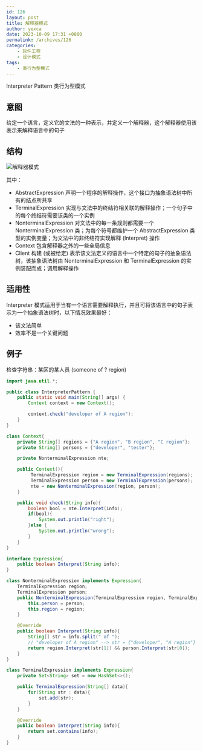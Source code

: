 ```yaml
---
id: 126
layout: post
title: 解释器模式
author: yexca
date: 2023-10-09 17:31 +0800
permalink: /archives/126
categories:
    - 软件工程
    - 设计模式
tags:
    - 类行为型模式
---
```


Interpreter Pattern 类行为型模式

## 意图

给定一个语言，定义它的文法的一种表示，并定义一个解释器，这个解释器使用该表示来解释语言中的句子

## 结构

![解释器模式](https://cdn.statically.io/gh/yexca/image_hosting@master/2021/解释器模式.67y5fd2xby40.webp)

其中：

* AbstractExpression 声明一个程序的解释操作，这个接口为抽象语法树中所有的结点所共享
* TerminalExpression 实现与文法中的终结符相关联的解释操作；一个句子中的每个终结符需要该类的一个实例
* NonterminalExpression 对文法中的每一条规则都需要一个 NonterminalExpression 类；为每个符号都维护一个 AbstractExpression 类型的实例变量；为文法中的非终结符实现解释 (Interpret) 操作
* Context 包含解释器之外的一些全局信息
* Client 构建 (或被给定) 表示该文法定义的语言中一个特定的句子的抽象语法树，该抽象语法树由 NonterminalExpression 和 TerminalExpression 的实例装配而成；调用解释操作

## 适用性

Interpreter 模式适用于当有一个语言需要解释执行，并且可将该语言中的句子表示为一个抽象语法树时，以下情况效果最好：

* 该文法简单
* 效率不是一个关键问题

## 例子

检查字符串：某区的某人员 (someone of ? region)

```java
import java.util.*;

public class InterpreterPattern {
    public static void main(String[] args) {
        Context context = new Context();

        context.check("developer of A region");
    }
}

class Context{
    private String[] regions = {"A region", "B region", "C region"};
    private String[] persons = {"developer", "tester"};

    private NonterminalExpression nte;

    public Context(){
         TerminalExpression region = new TerminalExpression(regions);
         TerminalExpression person = new TerminalExpression(persons);
         nte = new NonterminalExpression(region, person);
    }

    public void check(String info){
        boolean bool = nte.Interpret(info);
        if(bool){
            System.out.println("right");
        }else {
            System.out.println("wrong");
        }
    }
}

interface Expression{
    public boolean Interpret(String info);
}

class NonterminalExpression implements Expression{
    TerminalExpression region;
    TerminalExpression person;
    public NonterminalExpression(TerminalExpression region, TerminalExpression person){
        this.person = person;
        this.region = region;
    }

    @Override
    public boolean Interpret(String info){
        String[] str = info.split(" of ");
        // "developer of A region" --> str = {"developer", "A region"}
        return region.Interpret(str[1]) && person.Interpret(str[0]);
    }
}

class TerminalExpression implements Expression{
    private Set<String> set = new HashSet<>();

    public TerminalExpression(String[] data){
        for(String str : data){
            set.add(str);
        }
    }

    @Override
    public boolean Interpret(String info){
        return set.contains(info);
    }
}
```

